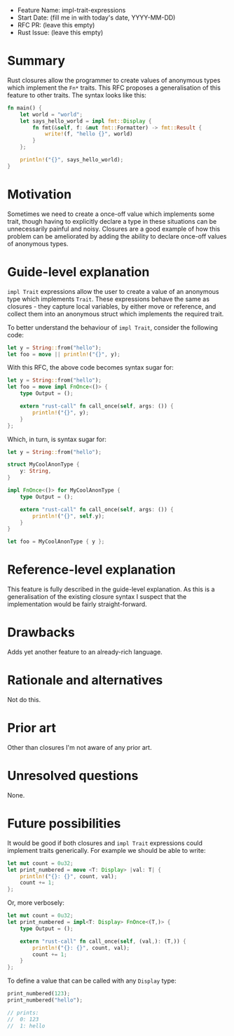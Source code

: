 - Feature Name: impl-trait-expressions
- Start Date: (fill me in with today's date, YYYY-MM-DD)
- RFC PR: (leave this empty)
- Rust Issue: (leave this empty)

# Summary
[summary]: #summary

Rust closures allow the programmer to create values of anonymous types which
implement the `Fn*` traits. This RFC proposes a generalisation of this feature
to other traits. The syntax looks like this:

```rust
fn main() {
    let world = "world";
    let says_hello_world = impl fmt::Display {
        fn fmt(&self, f: &mut fmt::Formatter) -> fmt::Result {
            write!(f, "hello {}", world)
        }
    };

    println!("{}", says_hello_world);
}
```

# Motivation
[motivation]: #motivation

Sometimes we need to create a once-off value which implements some trait,
though having to explicitly declare a type in these situations can be
unnecessarily painful and noisy. Closures are a good example of how
this problem can be ameliorated by adding the ability to declare once-off
values of anonymous types.

# Guide-level explanation
[guide-level-explanation]: #guide-level-explanation

`impl Trait` expressions allow the user to create a value of an anonymous type which
implements `Trait`. These expressions behave the same as closures - they
capture local variables, by either move or reference, and collect them into an
anonymous struct which implements the required trait.

To better understand the behaviour of `impl Trait`, consider the following code:

```rust
let y = String::from("hello");
let foo = move || println!("{}", y);
```

With this RFC, the above code becomes syntax sugar for:

```rust
let y = String::from("hello");
let foo = move impl FnOnce<()> {
    type Output = ();

    extern "rust-call" fn call_once(self, args: ()) {
        println!("{}", y);
    }
};
```

Which, in turn, is syntax sugar for:

```rust
let y = String::from("hello");

struct MyCoolAnonType {
    y: String,
}

impl FnOnce<()> for MyCoolAnonType {
    type Output = ();

    extern "rust-call" fn call_once(self, args: ()) {
        println!("{}", self.y);
    }
}

let foo = MyCoolAnonType { y };
```

# Reference-level explanation
[reference-level-explanation]: #reference-level-explanation

This feature is fully described in the guide-level explanation. As this is a
generalisation of the existing closure syntax I suspect that the implementation
would be fairly straight-forward.

# Drawbacks
[drawbacks]: #drawbacks

Adds yet another feature to an already-rich language.

# Rationale and alternatives
[rationale-and-alternatives]: #rationale-and-alternatives

Not do this.

# Prior art
[prior-art]: #prior-art

Other than closures I'm not aware of any prior art.

# Unresolved questions
[unresolved-questions]: #unresolved-questions

None.

# Future possibilities
[future-possibilities]: #future-possibilities

It would be good if both closures and `impl Trait` expressions could implement
traits generically. For example we should be able to write:

```rust
let mut count = 0u32;
let print_numbered = move <T: Display> |val: T| {
    println!("{}: {}", count, val);
    count += 1;
};
```

Or, more verbosely:

```rust
let mut count = 0u32;
let print_numbered = impl<T: Display> FnOnce<(T,)> {
    type Output = ();

    extern "rust-call" fn call_once(self, (val,): (T,)) {
        println!("{}: {}", count, val);
        count += 1;
    }
};
```

To define a value that can be called with any `Display` type:

```rust
print_numbered(123);
print_numbered("hello");

// prints:
//  0: 123
//  1: hello
```

